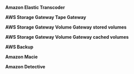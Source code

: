 **Amazon Elastic Transcoder**

**AWS Storage Gateway Tape Gateway**

**AWS Storage Gateway Volume Gateway stored volumes**

**AWS Storage Gateway Volume Gateway cached volumes**

**AWS Backup**

**Amazon Macie**

**Amazon Detective**